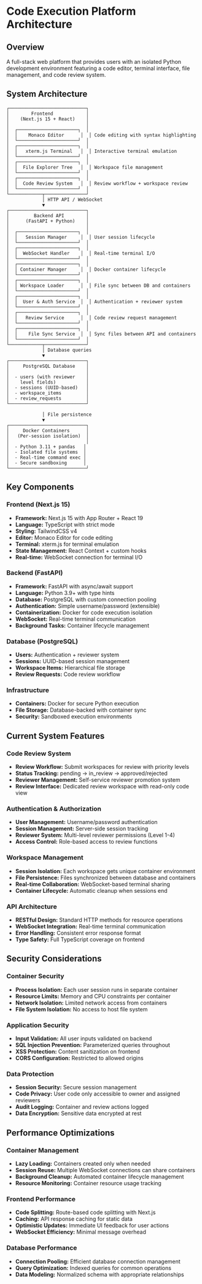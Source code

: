 # Code Execution Platform Architecture

## Overview
A full-stack web platform that provides users with an isolated Python development environment featuring a code editor, terminal interface, file management, and code review system.

## System Architecture

```
┌────────────────────────────┐
│        Frontend            │
│    (Next.js 15 + React)    │
│                            │
│  ┌──────────────────────┐  │
│  │    Monaco Editor      │  │ Code editing with syntax highlighting
│  └──────────────────────┘  │
│  ┌──────────────────────┐  │
│  │   xterm.js Terminal   │  │ Interactive terminal emulation
│  └──────────────────────┘  │
│  ┌──────────────────────┐  │
│  │  File Explorer Tree   │  │ Workspace file management
│  └──────────────────────┘  │
│  ┌──────────────────────┐  │
│  │  Code Review System   │  │ Review workflow + workspace review
│  └──────────────────────┘  │
└────────────┬───────────────┘
             │ HTTP API / WebSocket
             ▼
┌────────────────────────────┐
│         Backend API        │
│      (FastAPI + Python)    │
│                            │
│  ┌──────────────────────┐  │
│  │   Session Manager     │  │ User session lifecycle
│  └──────────────────────┘  │
│  ┌──────────────────────┐  │
│  │  WebSocket Handler    │  │ Real-time terminal I/O
│  └──────────────────────┘  │
│  ┌──────────────────────┐  │
│  │ Container Manager     │  │ Docker container lifecycle
│  └──────────────────────┘  │
│  ┌──────────────────────┐  │
│  │ Workspace Loader      │  │ File sync between DB and containers
│  └──────────────────────┘  │
│  ┌──────────────────────┐  │
│  │  User & Auth Service  │  │ Authentication + reviewer system
│  └──────────────────────┘  │
│  ┌──────────────────────┐  │
│  │   Review Service      │  │ Code review request management
│  └──────────────────────┘  │
│  ┌──────────────────────┐  │
│  │    File Sync Service  │  │ Sync files between API and containers
│  └──────────────────────┘  │
└────────────┬───────────────┘
             │ Database queries
             ▼
┌────────────────────────────┐
│     PostgreSQL Database    │
│                            │
│  - users (with reviewer    │
│    level fields)           │
│  - sessions (UUID-based)   │
│  - workspace_items         │
│  - review_requests         │
└────────────────────────────┘

             │ File persistence
             ▼
┌────────────────────────────┐
│     Docker Containers      │
│   (Per-session isolation)  │
│                            │
│  - Python 3.11 + pandas   │
│  - Isolated file systems  │
│  - Real-time command exec │
│  - Secure sandboxing      │
└────────────────────────────┘
```

## Key Components

### Frontend (Next.js 15)
- **Framework:** Next.js 15 with App Router + React 19
- **Language:** TypeScript with strict mode
- **Styling:** TailwindCSS v4
- **Editor:** Monaco Editor for code editing
- **Terminal:** xterm.js for terminal emulation
- **State Management:** React Context + custom hooks
- **Real-time:** WebSocket connection for terminal I/O

### Backend (FastAPI)
- **Framework:** FastAPI with async/await support
- **Language:** Python 3.9+ with type hints
- **Database:** PostgreSQL with custom connection pooling
- **Authentication:** Simple username/password (extensible)
- **Containerization:** Docker for code execution isolation
- **WebSocket:** Real-time terminal communication
- **Background Tasks:** Container lifecycle management

### Database (PostgreSQL)
- **Users:** Authentication + reviewer system
- **Sessions:** UUID-based session management
- **Workspace Items:** Hierarchical file storage
- **Review Requests:** Code review workflow

### Infrastructure
- **Containers:** Docker for secure Python execution
- **File Storage:** Database-backed with container sync
- **Security:** Sandboxed execution environments

## Current System Features

### Code Review System
- **Review Workflow:** Submit workspaces for review with priority levels
- **Status Tracking:** pending → in_review → approved/rejected
- **Reviewer Management:** Self-service reviewer promotion system
- **Review Interface:** Dedicated review workspace with read-only code view

### Authentication & Authorization
- **User Management:** Username/password authentication
- **Session Management:** Server-side session tracking
- **Reviewer System:** Multi-level reviewer permissions (Level 1-4)
- **Access Control:** Role-based access to review functions

### Workspace Management
- **Session Isolation:** Each workspace gets unique container environment
- **File Persistence:** Files synchronized between database and containers
- **Real-time Collaboration:** WebSocket-based terminal sharing
- **Container Lifecycle:** Automatic cleanup when sessions end

### API Architecture
- **RESTful Design:** Standard HTTP methods for resource operations
- **WebSocket Integration:** Real-time terminal communication
- **Error Handling:** Consistent error response format
- **Type Safety:** Full TypeScript coverage on frontend

## Security Considerations

### Container Security
- **Process Isolation:** Each user session runs in separate container
- **Resource Limits:** Memory and CPU constraints per container
- **Network Isolation:** Limited network access from containers
- **File System Isolation:** No access to host file system

### Application Security
- **Input Validation:** All user inputs validated on backend
- **SQL Injection Prevention:** Parameterized queries throughout
- **XSS Protection:** Content sanitization on frontend
- **CORS Configuration:** Restricted to allowed origins

### Data Protection
- **Session Security:** Secure session management
- **Code Privacy:** User code only accessible to owner and assigned reviewers
- **Audit Logging:** Container and review actions logged
- **Data Encryption:** Sensitive data encrypted at rest

## Performance Optimizations

### Container Management
- **Lazy Loading:** Containers created only when needed
- **Session Reuse:** Multiple WebSocket connections can share containers
- **Background Cleanup:** Automated container lifecycle management
- **Resource Monitoring:** Container resource usage tracking

### Frontend Performance
- **Code Splitting:** Route-based code splitting with Next.js
- **Caching:** API response caching for static data
- **Optimistic Updates:** Immediate UI feedback for user actions
- **WebSocket Efficiency:** Minimal message overhead

### Database Performance
- **Connection Pooling:** Efficient database connection management
- **Query Optimization:** Indexed queries for common operations
- **Data Modeling:** Normalized schema with appropriate relationships
